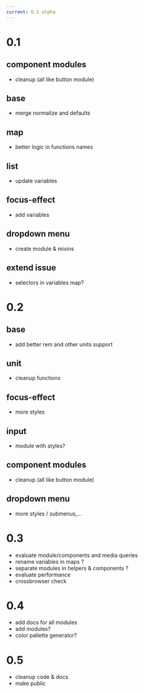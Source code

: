 ```yaml
---
current: 0.1 alpha
---
```



# 0.1

## component modules
- cleanup (all like button module)

## base
- merge normalize and defaults

## map
- better logic in functions names

## list
- update variables

## focus-effect
- add variables

## dropdown menu
- create module & mixins

## extend issue
- selectors in variables map?



# 0.2

## base
- add better rem and other units support

## unit
- cleanup functions

## focus-effect
- more styles

## input
- module with styles?

## component modules
- cleanup (all like button module)

## dropdown menu
- more styles / submenus,...


# 0.3
- evaluate module/components and media queries
- rename variables in maps ?
- separate modules in helpers & components ?
- evaluate performance
- crossbrowser check


# 0.4
- add docs for all modules
- add modules?
- color pallette generator?


# 0.5
- cleanup code & docs
- make public
